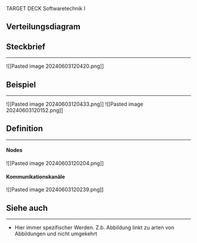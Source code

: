 
TARGET DECK
Softwaretechnik I

Verteilungsdiagram
--
## Steckbrief
***
![[Pasted image 20240603120420.png]]
## Beispiel
***
![[Pasted image 20240603120433.png]]
![[Pasted image 20240603120152.png]]
## Definition
***
#### Nodes
![[Pasted image 20240603120204.png]]
#### Kommunikationskanäle
![[Pasted image 20240603120239.png]]
## Siehe auch
***
* Hier immer spezifischer Werden. Z.b. Abbildung linkt zu arten von Abbildungen und nicht umgekehrt